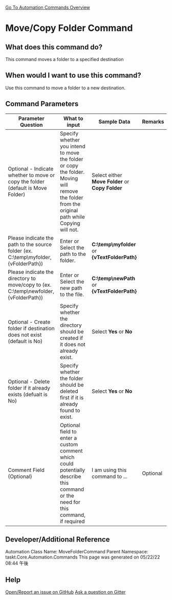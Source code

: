 <!--TITLE: Move/Copy Folder Command -->
<!-- SUBTITLE: a command in the Folder Operation Commands group. -->
[Go To Automation Commands Overview](/automation-commands.md)


# Move/Copy Folder Command


## What does this command do?
This command moves a folder to a specified destination


## When would I want to use this command?
Use this command to move a folder to a new destination.


## Command Parameters
| Parameter Question   	| What to input  	|  Sample Data 	| Remarks  	|
| ---                    | ---               | ---           | ---       |
|Optional - Indicate whether to move or copy the folder (default is Move Folder)|Specify whether you intend to move the folder or copy the folder. Moving will remove the folder from the original path while Copying will not.|Select either **Move Folder** or **Copy Folder**||
|Please indicate the path to the source folder (ex. C:\temp\myfolder, {vFolderPath})|Enter or Select the path to the folder.|**C:\temp\myfolder** or **{vTextFolderPath}**||
|Please indicate the directory to move/copy to (ex. C:\temp\newfolder, {vFolderPath})|Enter or Select the new path to the file.|**C:\temp\newPath** or **{vTextFolderPath}**||
|Optional - Create folder if destination does not exist (default is No)|Specify whether the directory should be created if it does not already exist.|Select **Yes** or **No**||
|Optional - Delete folder if it already exists (defualt is No)|Specify whether the folder should be deleted first if it is already found to exist.|Select **Yes** or **No**||
|Comment Field (Optional)|Optional field to enter a custom comment which could potentially describe this command or the need for this command, if required|I am using this command to ...|Optional|














## Developer/Additional Reference
Automation Class Name: MoveFolderCommand
Parent Namespace: taskt.Core.Automation.Commands
This page was generated on 05/22/22 08:44 午後


## Help
[Open/Report an issue on GitHub](https://github.com/saucepleez/taskt/issues/new)
[Ask a question on Gitter](https://gitter.im/taskt-rpa/Lobby)
